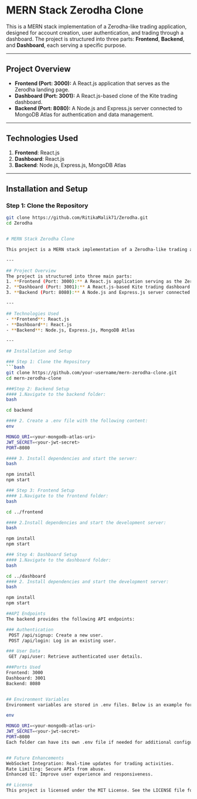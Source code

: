 # MERN Stack Zerodha Clone

This is a MERN stack implementation of a Zerodha-like trading application, designed for account creation, user authentication, and trading through a dashboard. The project is structured into three parts: **Frontend**, **Backend**, and **Dashboard**, each serving a specific purpose.

---

## Project Overview
- **Frontend (Port: 3000):** A React.js application that serves as the Zerodha landing page.
- **Dashboard (Port: 3001):** A React.js-based clone of the Kite trading dashboard.
- **Backend (Port: 8080):** A Node.js and Express.js server connected to MongoDB Atlas for authentication and data management.

---

## Technologies Used
1. **Frontend**: React.js
2. **Dashboard**: React.js
3. **Backend**: Node.js, Express.js, MongoDB Atlas

---

## Installation and Setup
### Step 1: Clone the Repository
```bash
git clone https://github.com/RitikaMalik71/Zerodha.git
cd Zerodha


# MERN Stack Zerodha Clone

This project is a MERN stack implementation of a Zerodha-like trading application, designed for account creation, user authentication, and trading through a dashboard.

---

## Project Overview
The project is structured into three main parts:
1. **Frontend (Port: 3000):** A React.js application serving as the Zerodha landing page.
2. **Dashboard (Port: 3001):** A React.js-based Kite trading dashboard clone.
3. **Backend (Port: 8080):** A Node.js and Express.js server connected to MongoDB Atlas for authentication and data storage.

---

## Technologies Used
- **Frontend**: React.js
- **Dashboard**: React.js
- **Backend**: Node.js, Express.js, MongoDB Atlas

---

## Installation and Setup

### Step 1: Clone the Repository
```bash
git clone https://github.com/your-username/mern-zerodha-clone.git
cd mern-zerodha-clone

###Step 2: Backend Setup
#### 1.Navigate to the backend folder:
bash

cd backend

#### 2. Create a .env file with the following content:
env

MONGO_URI=<your-mongodb-atlas-uri>
JWT_SECRET=<your-jwt-secret>
PORT=8080

#### 3. Install dependencies and start the server:
bash

npm install
npm start

### Step 3: Frontend Setup
#### 1.Navigate to the frontend folder:
bash

cd ../frontend

#### 2.Install dependencies and start the development server:
bash

npm install
npm start

### Step 4: Dashboard Setup
#### 1.Navigate to the dashboard folder:
bash

cd ../dashboard
#### 2. Install dependencies and start the development server:
bash

npm install
npm start

##API Endpoints
The backend provides the following API endpoints:

### Authentication
 POST /api/signup: Create a new user.
 POST /api/login: Log in an existing user.

### User Data
 GET /api/user: Retrieve authenticated user details.

###Ports Used
Frontend: 3000
Dashboard: 3001
Backend: 8080


## Environment Variables
Environment variables are stored in .env files. Below is an example for the backend:

env

MONGO_URI=<your-mongodb-atlas-uri>
JWT_SECRET=<your-jwt-secret>
PORT=8080
Each folder can have its own .env file if needed for additional configurations.


## Future Enhancements
WebSocket Integration: Real-time updates for trading activities.
Rate Limiting: Secure APIs from abuse.
Enhanced UI: Improve user experience and responsiveness.

## License
This project is licensed under the MIT License. See the LICENSE file for details.

